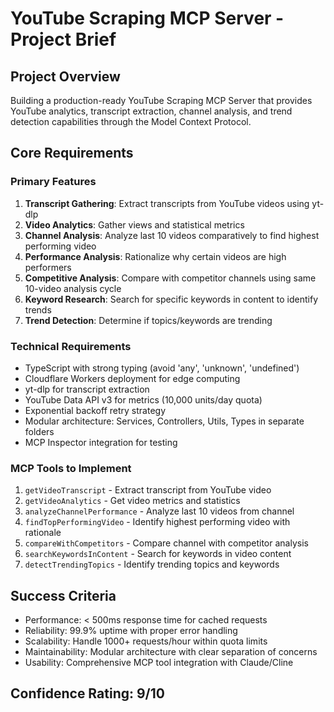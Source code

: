 # YouTube Scraping MCP Server - Project Brief

## Project Overview
Building a production-ready YouTube Scraping MCP Server that provides YouTube analytics, transcript extraction, channel analysis, and trend detection capabilities through the Model Context Protocol.

## Core Requirements

### Primary Features
1. **Transcript Gathering**: Extract transcripts from YouTube videos using yt-dlp
2. **Video Analytics**: Gather views and statistical metrics
3. **Channel Analysis**: Analyze last 10 videos comparatively to find highest performing video
4. **Performance Analysis**: Rationalize why certain videos are high performers
5. **Competitive Analysis**: Compare with competitor channels using same 10-video analysis cycle
6. **Keyword Research**: Search for specific keywords in content to identify trends
7. **Trend Detection**: Determine if topics/keywords are trending

### Technical Requirements
- TypeScript with strong typing (avoid 'any', 'unknown', 'undefined')
- Cloudflare Workers deployment for edge computing
- yt-dlp for transcript extraction
- YouTube Data API v3 for metrics (10,000 units/day quota)
- Exponential backoff retry strategy
- Modular architecture: Services, Controllers, Utils, Types in separate folders
- MCP Inspector integration for testing

### MCP Tools to Implement
1. `getVideoTranscript` - Extract transcript from YouTube video
2. `getVideoAnalytics` - Get video metrics and statistics  
3. `analyzeChannelPerformance` - Analyze last 10 videos from channel
4. `findTopPerformingVideo` - Identify highest performing video with rationale
5. `compareWithCompetitors` - Compare channel with competitor analysis
6. `searchKeywordsInContent` - Search for keywords in video content
7. `detectTrendingTopics` - Identify trending topics and keywords

## Success Criteria
- Performance: < 500ms response time for cached requests
- Reliability: 99.9% uptime with proper error handling
- Scalability: Handle 1000+ requests/hour within quota limits
- Maintainability: Modular architecture with clear separation of concerns
- Usability: Comprehensive MCP tool integration with Claude/Cline

## Confidence Rating: 9/10